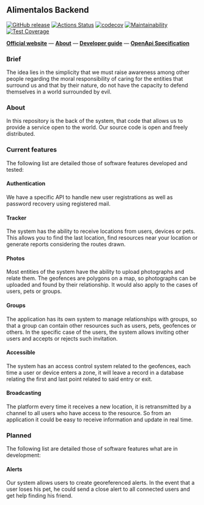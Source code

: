 ## Alimentalos Backend

[![GitHub release](https://img.shields.io/github/release/alimentalos/backend.svg)](https://github.com/alimentalos/backend/releases/) [![Actions Status](https://github.com/alimentalos/backend/workflows/Testing/badge.svg)](https://github.com/alimentalos/backend/actions) [![codecov](https://codecov.io/gh/alimentalos/backend/branch/master/graph/badge.svg)](https://codecov.io/gh/alimentalos/backend) [![Maintainability](https://api.codeclimate.com/v1/badges/ccd2e2ff7f49a0ee6c6f/maintainability)](https://codeclimate.com/github/alimentalos/backend/maintainability) [![Test Coverage](https://api.codeclimate.com/v1/badges/ccd2e2ff7f49a0ee6c6f/test_coverage)](https://codeclimate.com/github/alimentalos/backend/test_coverage)

[**Official website**](https://www.alimentalos.cl) — [**About**](https://www.alimentalos.cl/about) — [**Developer guide**](https://www.alimentalos.cl/about/developer-guide) — [**OpenApi Specification**](https://www.alimentalos.cl/api/documentation)

### Brief

The idea lies in the simplicity that we must raise awareness among other people regarding the moral responsibility of caring for the entities that surround us and that by their nature, do not have the capacity to defend themselves in a world surrounded by evil.

### About

In this repository is the back of the system, that code that allows us to provide a service open to the world. Our source code is open and freely distributed.

### Current features

The following list are detailed those of software features developed and tested:

#### Authentication

We have a specific API to handle new user registrations as well as password recovery using registered mail.

#### Tracker

The system has the ability to receive locations from users, devices or pets. This allows you to find the last location, find resources near your location or generate reports considering the routes drawn.

#### Photos

Most entities of the system have the ability to upload photographs and relate them. The geofences are polygons on a map, so photographs can be uploaded and found by their relationship. It would also apply to the cases of users, pets or groups.

#### Groups

The application has its own system to manage relationships with groups, so that a group can contain other resources such as users, pets, geofences or others. In the specific case of the users, the system allows inviting other users and accepts or rejects such invitation.

#### Accessible

The system has an access control system related to the geofences, each time a user or device enters a zone, it will leave a record in a database relating the first and last point related to said entry or exit.

#### Broadcasting

The platform every time it receives a new location, it is retransmitted by a channel to all users who have access to the resource. So from an application it could be easy to receive information and update in real time.

### Planned

The following list are detailed those of software features what are in development:

#### Alerts

Our system allows users to create georeferenced alerts. In the event that a user loses his pet, he could send a close alert to all connected users and get help finding his friend.

